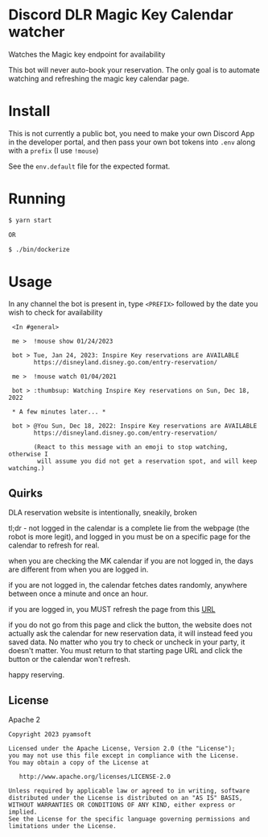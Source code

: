 # Discord DLR Magic Key Calendar watcher

Watches the Magic key endpoint for availability

This bot will never auto-book your reservation. The only goal is to automate watching
and refreshing the magic key calendar page.

# Install

This is not currently a public bot, you need
to make your own Discord App in the developer portal,
and then pass your own bot tokens into `.env`
along with a `prefix` (I use `!mouse`)

See the `env.default` file for the expected format.

# Running
```bash
$ yarn start

OR

$ ./bin/dockerize
```

# Usage

In any channel the bot is present in, type `<PREFIX>`
followed by the date you wish to check for availability

```
 <In #general>

 me >  !mouse show 01/24/2023

 bot > Tue, Jan 24, 2023: Inspire Key reservations are AVAILABLE
       https://disneyland.disney.go.com/entry-reservation/

 me >  !mouse watch 01/04/2021

 bot > :thumbsup: Watching Inspire Key reservations on Sun, Dec 18, 2022
 
 * A few minutes later... *
 
 bot > @You Sun, Dec 18, 2022: Inspire Key reservations are AVAILABLE
       https://disneyland.disney.go.com/entry-reservation/
       
       (React to this message with an emoji to stop watching, otherwise I
        will assume you did not get a reservation spot, and will keep watching.)

```

## Quirks

DLA reservation website is intentionally, sneakily, broken

tl;dr - not logged in the calendar is a complete lie from the webpage (the robot is more legit),
and logged in you must be on a specific page for the calendar to refresh for real.

when you are checking the MK calendar if you are not logged in, the days are different from when you are logged in.

if you are not logged in, the calendar fetches dates randomly, anywhere between once a minute and once an hour.

if you are logged in, you MUST refresh the page from this [URL](https://disneyland.disney.go.com/entry-reservation/)

if you do not go from this page and click the button, the website does not actually ask the calendar for new
reservation data, it will instead feed you saved data. No matter who you try to check or uncheck in your party,
it doesn't matter. You must return to that starting page URL and click the button or the calendar won't refresh.

happy reserving.


## License

Apache 2

```
Copyright 2023 pyamsoft

Licensed under the Apache License, Version 2.0 (the "License");
you may not use this file except in compliance with the License.
You may obtain a copy of the License at

   http://www.apache.org/licenses/LICENSE-2.0

Unless required by applicable law or agreed to in writing, software
distributed under the License is distributed on an "AS IS" BASIS,
WITHOUT WARRANTIES OR CONDITIONS OF ANY KIND, either express or implied.
See the License for the specific language governing permissions and
limitations under the License.
```

